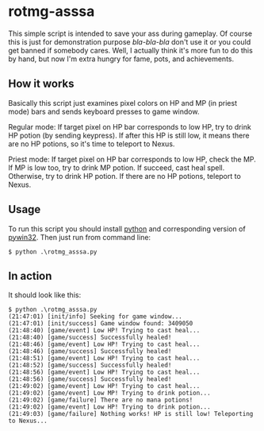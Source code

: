 # rotmg-asssa
This simple script is intended to save your ass during gameplay.
Of course this is just for demonstration purpose *bla-bla-bla* don't use it or you could get banned if somebody cares.
Well, I actually think it's more fun to do this by hand, but now I'm extra hungry for fame, pots, and achievements.

## How it works
Basically this script just examines pixel colors on HP and MP (in priest mode) bars and sends keyboard presses to game window.

Regular mode: If target pixel on HP bar corresponds to low HP, try to drink HP potion (by sending keypress).
If after this HP is still low, it means there are no HP potions, so it's time to teleport to Nexus.

Priest mode: If target pixel on HP bar corresponds to low HP, check the MP. If MP is low too, try to drink MP potion.
If succeed, cast heal spell. Otherwise, try to drink HP potion. If there are no HP potions, teleport to Nexus.

## Usage
To run this script you should install [python](https://www.python.org/downloads/release/python-343/)
and corresponding version of [pywin32](http://sourceforge.net/projects/pywin32/files/pywin32/Build%20219/). Then just run from command line:
```
$ python .\rotmg_asssa.py
```

## In action
It should look like this:
```
$ python .\rotmg_asssa.py
(21:47:01) [init/info] Seeking for game window...
(21:47:01) [init/success] Game window found: 3409050
(21:48:40) [game/event] Low HP! Trying to cast heal...
(21:48:40) [game/success] Successfully healed!
(21:48:46) [game/event] Low HP! Trying to cast heal...
(21:48:46) [game/success] Successfully healed!
(21:48:51) [game/event] Low HP! Trying to cast heal...
(21:48:52) [game/success] Successfully healed!
(21:48:56) [game/event] Low HP! Trying to cast heal...
(21:48:56) [game/success] Successfully healed!
(21:49:02) [game/event] Low HP! Trying to cast heal...
(21:49:02) [game/event] Low MP! Trying to drink potion...
(21:49:02) [game/failure] There are no mana potions!
(21:49:02) [game/event] Low HP! Trying to drink potion...
(21:49:03) [game/failure] Nothing works! HP is still low! Teleporting to Nexus...
```
